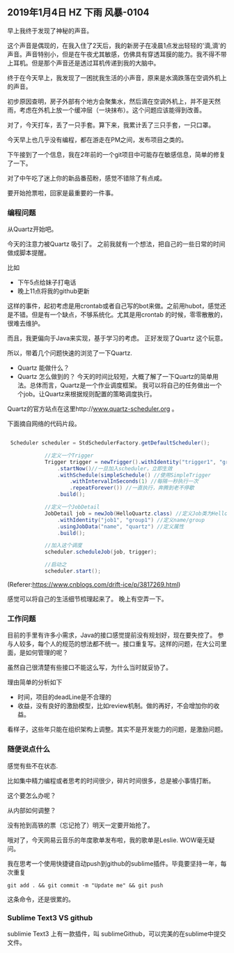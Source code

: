 ## 2019年1月4日 HZ 下雨  风暴-0104

早上我终于发现了神秘的声音。

这个声音是偶现的，在我入住了2天后，我的新房子在凌晨1点发出轻轻的'滴,滴'的声音。声音特别小，但是在午夜尤其敏感，仿佛具有穿透耳膜的能力。我不得不带上耳机。但是那个声音还是透过耳机传递到我的大脑中。

终于在今天早上，我发现了一困扰我生活的小声音，原来是水滴跌落在空调外机上的声音。

初步原因查明，房子外部有个地方会聚集水，然后滴在空调外机上，并不是天然雨，考虑在外机上放一个缓冲层（一块抹布）。这个问题应该能得到改善。

对了，今天打车，丢了一只手套。算下来，我累计丢了三只手套，一只口罩。

今天早上也几乎没有编程，都在游走在PM之间，发布项目之类的。  

下午接到了一个信息，我在2年前的一个git项目中可能存在敏感信息，简单的修复了一下。

对了中午吃了迷上你的新品番茄粉，感觉不错除了有点咸。

要开始抢票啦，回家是最重要的一件事。 


### 编程问题

从Quartz开始吧。

今天的注意力被Quartz 吸引了。 之前我就有一个想法，把自己的一些日常的时间做成脚本提醒。

比如

-  下午5点给妹子打电话
- 晚上11点将我的github更新


这样的事件，起初考虑是用crontab或者自己写的bot来做。之前用hubot，感觉还是不错。但是有一个缺点，不够系统化。尤其是用crontab 的时候，零零散散的，很难去维护。

而且，我更偏向于Java来实现，基于学习的考虑。 正好发现了Quartz 这个玩意。


所以，带着几个问题快速的浏览了一下Quartz.

- Quartz 能做什么？
- Quartz 怎么做到的？
今天的时间比较短，大概了解了一下Quartz的简单用法。总体而言，Quartz是一个作业调度框架。
我可以将自己的任务做出一个个job。让Quartz来根据规则配置的策略调度执行。

Quartz的官方站点在这里http://www.quartz-scheduler.org 。

下面摘自网络的代码片段。

``` java

 Scheduler scheduler = StdSchedulerFactory.getDefaultScheduler();

            //定义一个Trigger
            Trigger trigger = newTrigger().withIdentity("trigger1", "group1") //定义name/group
                .startNow()//一旦加入scheduler，立即生效
                .withSchedule(simpleSchedule() //使用SimpleTrigger
                    .withIntervalInSeconds(1) //每隔一秒执行一次
                    .repeatForever()) //一直执行，奔腾到老不停歇
                .build();

            //定义一个JobDetail
            JobDetail job = newJob(HelloQuartz.class) //定义Job类为HelloQuartz类，这是真正的执行逻辑所在
                .withIdentity("job1", "group1") //定义name/group
                .usingJobData("name", "quartz") //定义属性
                .build();

            //加入这个调度
            scheduler.scheduleJob(job, trigger);

            //启动之
            scheduler.start();

```
(Referer:https://www.cnblogs.com/drift-ice/p/3817269.html)

感觉可以将自己的生活细节梳理起来了。 晚上有空弄一下。

### 工作问题

目前的手里有许多小需求，Java的接口感觉提前没有规划好，现在要失控了。 参与人较多，每个人的规范的想法都不统一。接口重复写。这样的问题，在大公司里面，是如何管理的呢？

虽然自己很清楚有些接口不能这么写，为什么当时就妥协了。

理由简单的分析如下
- 时间，项目的deadLine是不合理的
- 收益，没有良好的激励模型，比如review机制。做的再好，不会增加你的收益。

 看样子，这些年只能在组织架构上调整。其实不是开发能力的问题，是激励问题。


### 随便说点什么

感觉有些不在状态.

比如集中精力编程或者思考的时间很少，碎片时间很多，总是被小事情打断。

这个要怎么办呢？

从内部如何调整？ 

没有抢到高铁的票（忘记抢了）明天一定要开始抢了。

哦对了，今天网易云音乐的年度歌单发布啦，我的歌单是Leslie. WOW毫无疑问。

我在思考一个使用快捷键自动push到github的sublime插件。毕竟要坚持一年，每次重复

```
git add . && git commit -m "Update me" && git push
```

这条命令，还是很累的。



### Sublime Text3 VS github

sublimie Text3 上有一款插件，叫 sublimeGithub，可以完美的在sublime中提交文件。










